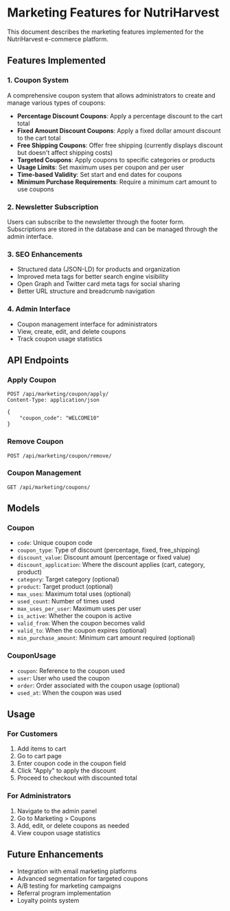 # Marketing Features for NutriHarvest

This document describes the marketing features implemented for the NutriHarvest e-commerce platform.

## Features Implemented

### 1. Coupon System
A comprehensive coupon system that allows administrators to create and manage various types of coupons:

- **Percentage Discount Coupons**: Apply a percentage discount to the cart total
- **Fixed Amount Discount Coupons**: Apply a fixed dollar amount discount to the cart total
- **Free Shipping Coupons**: Offer free shipping (currently displays discount but doesn't affect shipping costs)
- **Targeted Coupons**: Apply coupons to specific categories or products
- **Usage Limits**: Set maximum uses per coupon and per user
- **Time-based Validity**: Set start and end dates for coupons
- **Minimum Purchase Requirements**: Require a minimum cart amount to use coupons

### 2. Newsletter Subscription
Users can subscribe to the newsletter through the footer form. Subscriptions are stored in the database and can be managed through the admin interface.

### 3. SEO Enhancements
- Structured data (JSON-LD) for products and organization
- Improved meta tags for better search engine visibility
- Open Graph and Twitter card meta tags for social sharing
- Better URL structure and breadcrumb navigation

### 4. Admin Interface
- Coupon management interface for administrators
- View, create, edit, and delete coupons
- Track coupon usage statistics

## API Endpoints

### Apply Coupon
```
POST /api/marketing/coupon/apply/
Content-Type: application/json

{
    "coupon_code": "WELCOME10"
}
```

### Remove Coupon
```
POST /api/marketing/coupon/remove/
```

### Coupon Management
```
GET /api/marketing/coupons/
```

## Models

### Coupon
- `code`: Unique coupon code
- `coupon_type`: Type of discount (percentage, fixed, free_shipping)
- `discount_value`: Discount amount (percentage or fixed value)
- `discount_application`: Where the discount applies (cart, category, product)
- `category`: Target category (optional)
- `product`: Target product (optional)
- `max_uses`: Maximum total uses (optional)
- `used_count`: Number of times used
- `max_uses_per_user`: Maximum uses per user
- `is_active`: Whether the coupon is active
- `valid_from`: When the coupon becomes valid
- `valid_to`: When the coupon expires (optional)
- `min_purchase_amount`: Minimum cart amount required (optional)

### CouponUsage
- `coupon`: Reference to the coupon used
- `user`: User who used the coupon
- `order`: Order associated with the coupon usage (optional)
- `used_at`: When the coupon was used

## Usage

### For Customers
1. Add items to cart
2. Go to cart page
3. Enter coupon code in the coupon field
4. Click "Apply" to apply the discount
5. Proceed to checkout with discounted total

### For Administrators
1. Navigate to the admin panel
2. Go to Marketing > Coupons
3. Add, edit, or delete coupons as needed
4. View coupon usage statistics

## Future Enhancements
- Integration with email marketing platforms
- Advanced segmentation for targeted coupons
- A/B testing for marketing campaigns
- Referral program implementation
- Loyalty points system